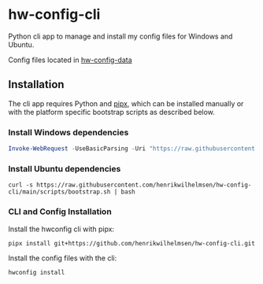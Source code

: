 # hw-config-cli

Python cli app to manage and install my config files for Windows and Ubuntu.

Config files located in [hw-config-data](https://github.com/henrikwilhelmsen/hw-config-data)

## Installation

The cli app requires Python and [pipx](https://pypa.github.io/pipx/), which can be installed manually or with the platform specific bootstrap scripts as described below.

### Install Windows dependencies

```PowerShell
Invoke-WebRequest -UseBasicParsing -Uri "https://raw.githubusercontent.com/henrikwilhelmsen/hw-config-cli/main/scripts/bootstrap.ps1" -OutFile "./bootstrap.ps1"; &"./bootstrap.ps1"
```

### Install Ubuntu dependencies

```shell
curl -s https://raw.githubusercontent.com/henrikwilhelmsen/hw-config-cli/main/scripts/bootstrap.sh | bash
```

### CLI and Config Installation

Install the hwconfig cli with pipx:

```shell
pipx install git+https://github.com/henrikwilhelmsen/hw-config-cli.git
```

Install the config files with the cli:

```shell
hwconfig install
```
